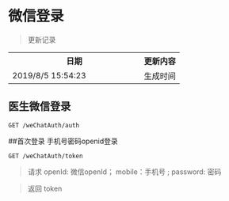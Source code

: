 # 微信登录

> 更新记录

<table>
    <tr>
        <th style="width:250px;">日期</th>
        <th>更新内容</th>
    </tr>
    <tr>
        <td>2019/8/5 15:54:23 </td>
        <td>生成时间</td>
    </tr>
</table>


## 医生微信登录

```
GET /weChatAuth/auth
```

##首次登录 手机号密码openid登录
```
GET /weChatAuth/token
```
 >请求  openId: 微信openId；  mobile：手机号 ; password: 密码 
  
 >返回  token  
